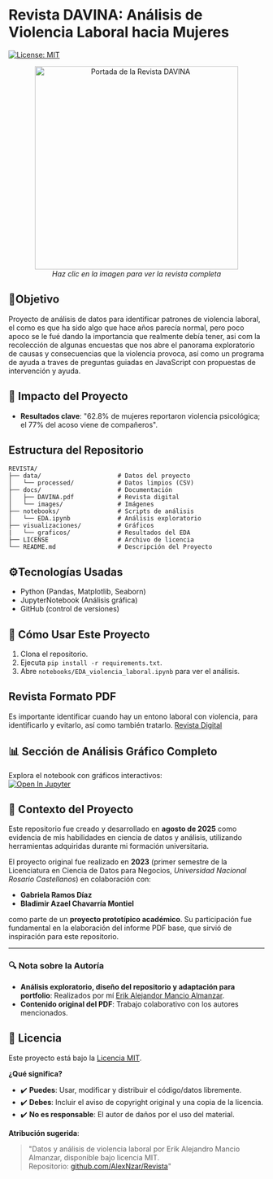 
# Revista DAVINA: Análisis de Violencia Laboral hacia Mujeres  
[![License: MIT](https://img.shields.io/badge/License-MIT-yellow.svg)](https://opensource.org/licenses/MIT)  

<p align="center">
  <a href="https://github.com/AlexNzar/Revista-Digital-DAVINA/blob/main/docs/DAVINA.pdf">
    <img src="docs/images/Portada_revista.png" alt="Portada de la Revista DAVINA" width="400"/>
  </a>
  <br>
  <em>Haz clic en la imagen para ver la revista completa</em>
</p>
 

## 🔎Objetivo  
Proyecto de análisis de datos para identificar patrones de violencia laboral, el como es que ha sido algo que hace años parecía normal,  pero poco apoco se le fué dando la importancia que realmente debía tener, asi com la recolección de algunas encuestas que nos abre el panorama exploratorio de causas y consecuencias que la violencia provoca, así como un programa de ayuda a traves de preguntas guiadas en JavaScript con propuestas de intervención y ayuda.  


## 📌 Impacto del Proyecto  
- **Resultados clave**: "62.8% de mujeres reportaron violencia psicológica; el 77% del acoso viene de compañeros".

  
## Estructura del Repositorio  

```
REVISTA/
├── data/                     # Datos del proyecto
│   └── processed/            # Datos limpios (CSV)
├── docs/                     # Documentación
│   ├── DAVINA.pdf            # Revista digital
│   └── images/               # Imágenes
├── notebooks/                # Scripts de análisis
│   └── EDA.ipynb             # Análisis exploratorio
├── visualizaciones/          # Gráficos
|   └── graficos/             # Resultados del EDA
├── LICENSE                   # Archivo de licencia
└── README.md                 # Descripción del Proyecto
```


## ⚙Tecnologías Usadas
- Python (Pandas, Matplotlib, Seaborn)
- JupyterNotebook (Análisis gráfica)
- GitHub (control de versiones)  


## 🚀 Cómo Usar Este Proyecto  
1. Clona el repositorio.  
2. Ejecuta `pip install -r requirements.txt`.  
3. Abre `notebooks/EDA_violencia_laboral.ipynb` para ver el análisis. 


## Revista Formato PDF
Es importante identificar cuando hay un entono laboral con violencia, para identificarlo y evitarlo, así como también tratarlo.
[Revista Digital](https://github.com/AlexNzar/Revista-Digital-DAVINA/blob/main/docs/DAVINA.pdf)


## 📊 Sección de Análisis Gráfico Completo 
Explora el notebook con gráficos interactivos:  
[![Open In Jupyter](https://img.shields.io/badge/Jupyter-Open%20Notebook-blue)](notebooks/EDA.ipynb)


## 📜 Contexto del Proyecto  
Este repositorio fue creado y desarrollado en **agosto de 2025** como evidencia de mis habilidades en ciencia de datos y análisis, utilizando herramientas adquiridas durante mi formación universitaria.  

El proyecto original fue realizado en **2023** (primer semestre de la Licenciatura en Ciencia de Datos para Negocios, *Universidad Nacional Rosario Castellanos*) en colaboración con:  
- **Gabriela Ramos Díaz**  
- **Bladimir Azael Chavarría Montiel**  

como parte de un **proyecto prototípico académico**. Su participación fue fundamental en la elaboración del informe PDF base, que sirvió de inspiración para este repositorio.  

---  
### 🔍 Nota sobre la Autoría  
- **Análisis exploratorio, diseño del repositorio y adaptación para portfolio**: Realizados por mí [Erik Alejandor Mancio Almanzar](https://github.com/AlexNzar).  
- **Contenido original del PDF**: Trabajo colaborativo con los autores mencionados.  


## 📜 Licencia  

Este proyecto está bajo la [Licencia MIT](LICENSE).  

**¿Qué significa?**  
- ✔️ **Puedes**: Usar, modificar y distribuir el código/datos libremente.  
- ✔️ **Debes**: Incluir el aviso de copyright original y una copia de la licencia.  
- ✔️ **No es responsable**: El autor de daños por el uso del material.  

**Atribución sugerida**:  
> "Datos y análisis de violencia laboral por Erik Alejandro Mancio Almanzar, disponible bajo licencia MIT.  
> Repositorio: [github.com/AlexNzar/Revista](https://github.com/AlexNzar/Revista-Digital-DAVINA)"  
